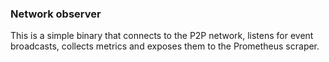 ### Network observer
This is a simple binary that connects to the P2P network, listens for event broadcasts, collects metrics and exposes them
to the Prometheus scraper.